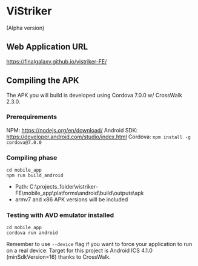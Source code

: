 # ViStriker
(Alpha version)

## Web Application URL
https://finalgalaxy.github.io/vistriker-FE/

## Compiling the APK
The APK you will build is developed using Cordova 7.0.0 w/ CrossWalk 2.3.0.

### Prerequirements
NPM: https://nodejs.org/en/download/
Android SDK: https://developer.android.com/studio/index.html
Cordova: `npm install -g cordova@7.0.0`

### Compiling phase
```
cd mobile_app
npm run build_android
```
- Path: C:\projects_folder\vistriker-FE\mobile_app\platforms\android\build\outputs\apk
- armv7 and x86 APK versions will be included

### Testing with AVD emulator installed
```
cd mobile_app
cordova run android
```
Remember to use `--device` flag if you want to force your application to run on a real device.
Target for this project is Android ICS 4.1.0 (minSdkVersion=16) thanks to CrossWalk.